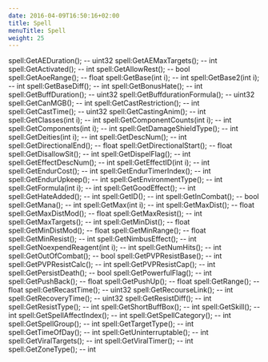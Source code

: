```yaml
---
date: 2016-04-09T16:50:16+02:00
title: Spell
menuTitle: Spell
weight: 25
---
```


spell:GetAEDuration(); -- uint32
spell:GetAEMaxTargets(); -- int
spell:GetActivated(); -- int
spell:GetAllowRest(); -- bool
spell:GetAoeRange(); -- float
spell:GetBase(int i); -- int
spell:GetBase2(int i); -- int
spell:GetBaseDiff(); -- int
spell:GetBonusHate(); -- int
spell:GetBuffDuration(); -- uint32
spell:GetBuffdurationFormula(); -- uint32
spell:GetCanMGB(); -- int
spell:GetCastRestriction(); -- int
spell:GetCastTime(); -- uint32
spell:GetCastingAnim(); -- int
spell:GetClasses(int i); -- int
spell:GetComponentCounts(int i); -- int
spell:GetComponents(int i); -- int
spell:GetDamageShieldType(); -- int
spell:GetDeities(int i); -- int
spell:GetDescNum(); -- int
spell:GetDirectionalEnd(); -- float
spell:GetDirectionalStart(); -- float
spell:GetDisallowSit(); -- int
spell:GetDispelFlag(); -- int
spell:GetEffectDescNum(); -- int
spell:GetEffectID(int i); -- int
spell:GetEndurCost(); -- int
spell:GetEndurTimerIndex(); -- int
spell:GetEndurUpkeep(); -- int
spell:GetEnvironmentType(); -- int
spell:GetFormula(int i); -- int
spell:GetGoodEffect(); -- int
spell:GetHateAdded(); -- int
spell:GetID(); -- int
spell:GetInCombat(); -- bool
spell:GetMana(); -- int
spell:GetMax(int i); -- int
spell:GetMaxDist(); -- float
spell:GetMaxDistMod(); -- float
spell:GetMaxResist(); -- int
spell:GetMaxTargets(); -- int
spell:GetMinDist(); -- float
spell:GetMinDistMod(); -- float
spell:GetMinRange(); -- float
spell:GetMinResist(); -- int
spell:GetNimbusEffect(); -- int
spell:GetNoexpendReagent(int i); -- int
spell:GetNumHits(); -- int
spell:GetOutOfCombat(); -- bool
spell:GetPVPResistBase(); -- int
spell:GetPVPResistCalc(); -- int
spell:GetPVPResistCap(); -- int
spell:GetPersistDeath(); -- bool
spell:GetPowerfulFlag(); -- int
spell:GetPushBack(); -- float
spell:GetPushUp(); -- float
spell:GetRange(); -- float
spell:GetRecastTime(); -- uint32
spell:GetRecourseLink(); -- int
spell:GetRecoveryTime(); -- uint32
spell:GetResistDiff(); -- int
spell:GetResistType(); -- int
spell:GetShortBuffBox(); -- int
spell:GetSkill(); -- int
spell:GetSpellAffectIndex(); -- int
spell:GetSpellCategory(); -- int
spell:GetSpellGroup(); -- int
spell:GetTargetType(); -- int
spell:GetTimeOfDay(); -- int
spell:GetUninterruptable(); -- int
spell:GetViralTargets(); -- int
spell:GetViralTimer(); -- int
spell:GetZoneType(); -- int